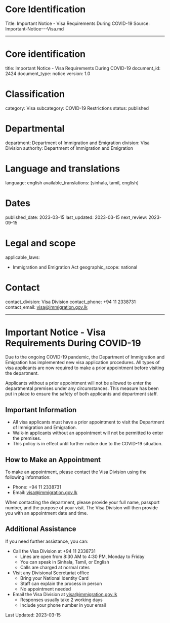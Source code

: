 # Core Identification
Title: Important Notice - Visa Requirements During COVID-19
Source: Important-Notice---Visa.md

---
# Core identification
title: Important Notice - Visa Requirements During COVID-19
document_id: 2424
document_type: notice
version: 1.0

# Classification
category: Visa
subcategory: COVID-19 Restrictions
status: published

# Departmental
department: Department of Immigration and Emigration
division: Visa Division
authority: Department of Immigration and Emigration

# Language and translations
language: english
available_translations: [sinhala, tamil, english]

# Dates
published_date: 2023-03-15
last_updated: 2023-03-15
next_review: 2023-09-15

# Legal and scope
applicable_laws:
 - Immigration and Emigration Act
geographic_scope: national

# Contact
contact_division: Visa Division
contact_phone: +94 11 2338731
contact_email: visa@immigration.gov.lk

---

# Important Notice - Visa Requirements During COVID-19

Due to the ongoing COVID-19 pandemic, the Department of Immigration and Emigration has implemented new visa application procedures. All types of visa applicants are now required to make a prior appointment before visiting the department.

Applicants without a prior appointment will not be allowed to enter the departmental premises under any circumstances. This measure has been put in place to ensure the safety of both applicants and department staff.

## Important Information

- All visa applicants must have a prior appointment to visit the Department of Immigration and Emigration.
- Walk-in applicants without an appointment will not be permitted to enter the premises.
- This policy is in effect until further notice due to the COVID-19 situation.

## How to Make an Appointment

To make an appointment, please contact the Visa Division using the following information:

- Phone: +94 11 2338731
- Email: visa@immigration.gov.lk

When contacting the department, please provide your full name, passport number, and the purpose of your visit. The Visa Division will then provide you with an appointment date and time.

## Additional Assistance

If you need further assistance, you can:

- Call the Visa Division at +94 11 2338731
    - Lines are open from 8:30 AM to 4:30 PM, Monday to Friday
    - You can speak in Sinhala, Tamil, or English
    - Calls are charged at normal rates
- Visit any Divisional Secretariat office
    - Bring your National Identity Card
    - Staff can explain the process in person
    - No appointment needed
- Email the Visa Division at visa@immigration.gov.lk
    - Responses usually take 2 working days
    - Include your phone number in your email

Last Updated: 2023-03-15
